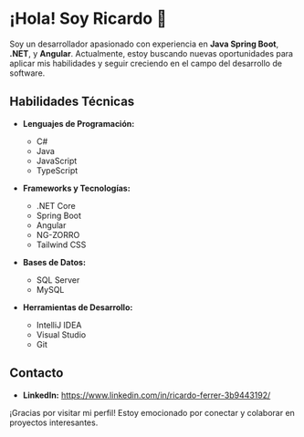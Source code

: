 # ¡Hola! Soy Ricardo 👋

Soy un desarrollador apasionado con experiencia en **Java Spring Boot**, **.NET**, y **Angular**. Actualmente, estoy buscando nuevas oportunidades para aplicar mis habilidades y seguir creciendo en el campo del desarrollo de software.

## Habilidades Técnicas

- **Lenguajes de Programación:**
  - C#
  - Java
  - JavaScript
  - TypeScript

- **Frameworks y Tecnologías:**
  - .NET Core
  - Spring Boot
  - Angular
  - NG-ZORRO
  - Tailwind CSS

- **Bases de Datos:**
  - SQL Server
  - MySQL

- **Herramientas de Desarrollo:**
  - IntelliJ IDEA
  - Visual Studio
  - Git


## Contacto

- **LinkedIn:** https://www.linkedin.com/in/ricardo-ferrer-3b9443192/

¡Gracias por visitar mi perfil! Estoy emocionado por conectar y colaborar en proyectos interesantes.
